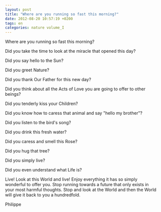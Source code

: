 ```yaml
---
layout: post
title: "Where are you running so fast this morning?"
date: 2012-08-20 10:57:19 +0200
tags: en
categories: nature volume_I
---
```

Where are you running so fast this morning?<br>

Did you take the time to look at the miracle that opened this day?<br>

Did you say hello to the Sun?<br>

Did you greet Nature?<br>

Did you thank Our Father for this new day?<br>

Did you think about all the Acts of Love you are going to offer to other beings?<br>

Did you tenderly kiss your Children?<br>

Did you know how to caress that animal and say "hello my brother"?<br>

Did you listen to the bird's song?<br>

Did you drink this fresh water?<br>

Did you caress and smell this Rose?<br>

Did you hug that tree?<br>

Did you simply live?<br>

Did you even understand what Life is?<br>

Live! Look at this World and live! Enjoy everything it has so simply wonderful to offer you. Stop running towards a future that only exists in your most harmful thoughts. Stop and look at the World and then the World will give it back to you a hundredfold.

Philippe

<!-- 
This work is licensed under a Creative Commons Attribution-NonCommercial 4.0 International License.
-->